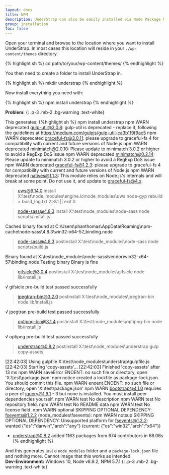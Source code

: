 ```yaml
---
layout: docs
title: NPM
description: UnderStrap can also be easily installed via Node Package Manager (npm)
group: installation
toc: false
---
```


Open your terminal and browse to the location where you want to install UnderStrap. In most cases this location will reside in your `./wp-content/themes` directory.

{% highlight sh %}
cd path/to/your/wp-content/themes/
{% endhighlight %}

You then need to create a folder to install UnderStrap in.

{% highlight sh %}
mkdir understrap
{% endhighlight %}

Now install everything you need with:

{% highlight sh %}
npm install understrap
{% endhighlight %}

**Problem:**
{: .p-3 .mb-2 .bg-warning .text-white}

This generates:
{%highlight sh %}
npm install understrap
npm WARN deprecated gulp-util@3.0.8: gulp-util is deprecated - replace it, following the guidelines at https://medium.com/gulpjs/gulp-util-ca3b1f9f9ac5
npm WARN deprecated graceful-fs@3.0.11: please upgrade to graceful-fs 4 for compatibility with current and future versions of Node.js
npm WARN deprecated minimatch@2.0.10: Please update to minimatch 3.0.2 or higher to avoid a RegExp DoS issue
npm WARN deprecated minimatch@0.2.14: Please update to minimatch 3.0.2 or higher to avoid a RegExp DoS issue
npm WARN deprecated graceful-fs@1.2.3: please upgrade to graceful-fs 4 for compatibility with current and future versions of Node.js
npm WARN deprecated natives@1.1.3: This module relies on Node.js's internals and will break at some point. Do not use it, and update to graceful-fs@4.x.

> uws@9.14.0 install X:\test\node_modules\engine.io\node_modules\uws
> node-gyp rebuild > build_log.txt 2>&1 || exit 0


> node-sass@4.8.3 install X:\test\node_modules\node-sass
> node scripts/install.js

Cached binary found at C:\Users\phanthomas\AppData\Roaming\npm-cache\node-sass\4.8.3\win32-x64-57_binding.node

> node-sass@4.8.3 postinstall X:\test\node_modules\node-sass
> node scripts/build.js

Binary found at X:\test\node_modules\node-sass\vendor\win32-x64-57\binding.node
Testing binary
Binary is fine

> gifsicle@3.0.4 postinstall X:\test\node_modules\gifsicle
> node lib/install.js

  √ gifsicle pre-build test passed successfully

> jpegtran-bin@3.2.0 postinstall X:\test\node_modules\jpegtran-bin
> node lib/install.js

  √ jpegtran pre-build test passed successfully

> optipng-bin@3.1.4 postinstall X:\test\node_modules\optipng-bin
> node lib/install.js

  √ optipng pre-build test passed successfully

> understrap@0.8.2 postinstall X:\test\node_modules\understrap
> gulp copy-assets

[22:42:03] Using gulpfile X:\test\node_modules\understrap\gulpfile.js
[22:42:03] Starting 'copy-assets'...
[22:42:03] Finished 'copy-assets' after 13 ms
npm WARN saveError ENOENT: no such file or directory, open 'X:\test\package.json'
npm notice created a lockfile as package-lock.json. You should commit this file.
npm WARN enoent ENOENT: no such file or directory, open 'X:\test\package.json'
npm WARN bootstrap@4.1.0 requires a peer of jquery@1.9.1 - 3 but none is installed. You must install peer dependencies yourself.
npm WARN test No description
npm WARN test No repository field.
npm WARN test No README data
npm WARN test No license field.
npm WARN optional SKIPPING OPTIONAL DEPENDENCY: fsevents@1.2.2 (node_modules\fsevents):
npm WARN notsup SKIPPING OPTIONAL DEPENDENCY: Unsupported platform for fsevents@1.2.2: wanted {"os":"darwin","arch":"any"} (current: {"os":"win32","arch":"x64"})

+ understrap@0.8.2
added 1163 packages from 674 contributors in 68.06s
{% endhighlight %} 

And this generates just a `node_modules` folder and a `package-lock.json` file and nothing more. Cannot image that this works as intended.<br>
**Dev-Environment:** Windows 10, Node v8.9.2, NPM 5.7.1
{: .p-3 .mb-2 .bg-warning .text-white}
